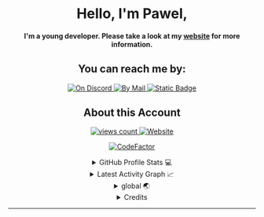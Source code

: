 <!DOCTYPE html>
<html lang="en">
<head>
  <meta charset="UTF-8">
  <meta name="viewport" content="width=device-width, initial-scale=1.0">
</head>
<body>

<div align="center">
  <span>
    <h1>Hello, I'm Pawel,</h1>
    <h4>I'm a young developer. Please take a look at my <a href="https://pawelk.dev" target="_blank">website</a> for more information.</h4>
  </span>
</div>

  <div align="center">
    <h2>You can reach me by:</h2>
    <p>
      <a href="https://discord.com/@me/users/967830338116153496" target="_blank">
        <img alt="On Discord" src="https://img.shields.io/badge/Discord-Blue?style=for-the-badge&logo=discord&logoColor=%23FFFFFF&color=%235865F2">
      </a>
      <a href="mailto:izzymice@tuta.io" target="_blank">
        <img alt="By Mail" src="https://img.shields.io/badge/Mail-Red?style=for-the-badge&logo=gmail&logoColor=%23FFFFFF&color=%23F90101">
      </a>
      <a href="https://pawelk.dev/" target="_blank">
        <img alt="Static Badge" src="https://img.shields.io/badge/Website-Grey?style=for-the-badge&logo=firefoxbrowser&logoColor=%23FFFFFF&color=%23FF7139">
      </a>
    </p>

  <div align="center">
    <h2>About this Account</h2>
    <p>
      <a href="github.com/pawelk1337" target="_blank">
        <img src="https://komarev.com/ghpvc/?username=pawelk1337&style=for-the-badge&label=PROFILE+VIEWS" height="25" alt="views count">
      </a>
      <a href="https://pawelk.dev/">
        <img alt="Website" src="https://img.shields.io/website?url=https%3A%2F%2Fpawelk1337&up_message=online&up_color=%238db600&down_message=online%20(or%20not)&down_color=%238db600&style=for-the-badge">
      </a>
    </p>
    <p>
      <a href="https://www.codefactor.io/repository/github/pawelk1337/pawelk1337/overview/main">
        <img src="https://www.codefactor.io/repository/github/pawelk1337/pawelk1337/badge/main" height="25" alt="CodeFactor">
      </a>
    </p>

<details>
  <summary>GitHub Profile Stats 💻</summary>
  <div align="center">
    <h2>GitHub Stats</h2>
    <details open>
      <summary><h3>Languages</h3></summary>
      <p>
        <a href="https://github.com/pawelk1337/">
          <img src="https://github-readme-stats.vercel.app/api/top-langs/?username=pawelk1337&langs_count=4&theme=gruvbox&layout=compact&hide_border=true" alt="pawelk1337 :: overall Top Langs">
        </a>
      </p>
      <p>
        <a href="https://github.com/pawelk1337/">
          <img width="45%" src="https://github-profile-summary-cards.vercel.app/api/cards/repos-per-language?username=pawelk1337&theme=gruvbox&layout=compact&hide_border=true" alt="pawelk1337 :: Top Langs by repo">
          <img width="45%" src="https://github-profile-summary-cards.vercel.app/api/cards/most-commit-language?username=pawelk1337&theme=gruvbox&layout=compact&hide_border=true" alt="pawelk1337 :: Top Langs by commit">
        </a>
      </p>
    </details>
    <details open>
      <summary><h3>Statistics</h3></summary>
      <p>
        <a href="https://github.com/pawelk1337/">
          <img width="49.5%" src="https://github-readme-stats.vercel.app/api?username=pawelk1337&show_icons=true&theme=gruvbox&hide_border=true">
          <img width="49.5%" src="https://github-readme-streak-stats.herokuapp.com/?user=pawelk1337&theme=gruvbox&hide_border=true">
        </a>
      </p>
    </details>
  </div>
</details>

<details>
  <summary>Latest Activity Graph 📈</summary>
  <br>
  <h2 align="center">Latest Contribution</h2>
  <a href="https://github.com/pawelk1337/">
    <img alt="Pawel's Activity Graph" src="https://github-readme-activity-graph.vercel.app/graph?username=pawelk1337&theme=github-compact&hide_border=true">
  </a>
  <br>
</details>
<details>
  <summary>global 🌏</summary>
  <br/>
  <details open>
  <summary>👷‍♂️ create your own custom badge</summary>
  <div>
  <samp>
    <h2 align="center">u can try using these website for creating your own custom badge</h2>
    <p align="center">
      <a href="https://badgen.net/" target="blank">
        <img src="https://badgen.net/statics/badgen-logo.svg" img align="center" height="50"
        alt="badgen"/></a>
      <a href="https://shields.io/" target="blank">
        <img src="https://raw.githubusercontent.com/badges/shields/master/readme-logo.svg" img align="center" height="50"
        alt="shields.io"/></a>
    </p>
    </samp>
  </div>
</details> 

<details open>
  <summary>😒 Random Stuff</summary>
  <div align="center">
    <h2>Just an ASCII art of kitty</h2>
    <pre>
▓▓▓▓▓▓▓▓▓▓▓▓▓▒▓▓▓▓▓▓▓▓▓▓▓▓▓▓▓▓▓▓▓████████████████▓▓████████▓▓▓▓▓▓▓▓▓▓▓▓▓▓██▓▓▓▓▓▓▓▓▓▓▓▓▓▓▓▓▓▓▓▒▒▒▒
▓▓▓▓▓▓▓▓▓▓▓▓▓▒▓▓▓▓▓▓▓▓▓▓▓▓▓▓▓▓▓▓▓████████████████▓▓████████▓▓▓▓▓▓▓▓▓▓▓▓▓▓██▓▓▓▓▓▓▓▓▓▓▓▓▓▓▓▓▓▓▓▒▒▒▒
▓▓▓▓▓▓▓▓▓▓▓▓▓▒▓▓▓▓▓▓▓▓▓▓▓▓▓▓▓▓▓▓▓▓████████████████████████████▓▓▓▓▓▓▓▓▓▓▓▓▓▓▓▓▓▓▓▓▓█▓▓▓▓▓▓▓▓▓▓▒▒▒▒
▓▓▓▓▓▓▓▓▓▓▓▓▓▒▓▓▓▓▓▓▓▓▓▓▓▓▓▓▓▓▓▓▓█████████████████████████████▓▓▓▓▓▓▓▓▓▓▓▓▓▓▓▓▓▓▓▓▓▓▓▓▓▓▓▓▓▓▓▓▒▒▒░
▓▓▓▓▓▓▓▓▓▓▓▓▓▒▓▓▓▓▓▓▓▓▓▓▓▓████▓▓█████████████████████████████▓▓▓▓▓▓▓▓▓▓▓▓▓▓▓▒▓▓▓▓▓▓▓▓▓▓▓▓▓▓▓▓▓▒░░░
▓▓▓▓▓▓▓▓▓▓▓▓▓▒▓▓▓▓▓▓▓▓▓▓▓████████████████████████████████████▓▓▓▓▓▓▓▓▓▓▓▓▓▓▓▓▓▓▓▓▓▓▓▓▓▓▓▓▓▓▓▒▒░░░░
▓▓▓▓▓▓▓▓▓▓▓▓▓▒▓▓▓▓▓▓▓▓▓████████████████████████████████████████▓▓▓▓▓▓▓██▓▓▓▓▓▓▓▓▓▓▓▓▓▓▓▓▓▓▒▒░░░░░░
▒▓▓▓▓▓▓▓▓▓▓▓▓▒▓▓▓▓▓▓▓▓▓▓█████████████████████████████████████████████▓▓▓▓▓▓▓▓▓▓▓▓█▓▓▓▓▓▓▒░░░░░░░░░
▒▓▒▒▒▒▒▓▓▓▓▓▓▒▓▓▓▓▓▓▓▓▓▓████████████████████████████████████████████▓▓███▓▓▓▓▓▓██▓▓▒▒▒░░░░░░░░░░░░
▒▒▒▒▓▒▒▒░▒▒▒▒▒▒▓▒▓▓▓▓▓▓▓██████████████▓█████████████████████████▓█████████▓▓▓▓██▓▓▒░░░░░░░░░░░░░░░
▒▒▒▒▒▒▒░░░░░░░░░░░▒▒▓▓▓███████████████▓███████████████████▓▓█████████████▓▓▓▓▓▓▓▒▒░░░░░░░░░░░░░░░░
░▒░░░░░░░░░░░░░░░░▒▒▓▓▓████████████████▓▓███████████▓▓██████▓█████████████▓▓▓▓▓▒░░░░░░░░░░░░░░░░░░
░░░░░░░░░░░░░░░░░░▒▒▓▓▓███████████████████████████▓▓████████▓▓▓████████████▓▓▓▓▒▒░░░░░░░░░░░░░░░░░
▒░░░░░░░░░▒▒▒░▒▓▓▒▒▒▓▓▓████████▓███▓███▓▓████████▓▓▓██▓▓▓██████████████████▓▓▓▓▒▒▒░░░░░░░░░░░░░░░░
▒▒▒░░░░░░░▒▒▒▒▒▓▓▓▒▒▓▓▓▓▓████▓▓▓██▓▓▓███████████▓▓▓███▓▓▓██▓▓███████████████▓▓▓▓▓▒░░░░░░░░░░░░░░░░
▒▒▒▒░░░░░░░░▒▒▒▒▒▒▒▒▒▓▓▓▓▓██▓▓▓▓▓▓█▓▓███████████▓▓▓███▓▓▓██████▓▓███████████▓▓▓▓▒░░░░░░░░░░░░░░░░░
▒▒▒▒░░░░░░░░░░░░░░░░▒▓▓▓▓▓██▓▒▒▒▒▒▒▓▓████████████▓▓██▓▓▓██▓▓▓▓▓▓▓▓██████▓▓▓▓▓▒▒▒░░░░░░░░░░░░░░░░░░
▒▒▒░░░░░░░░░░░░░░░░▒▒▒▓▓▓▓██▓▓▓▒▒░░▒▓▓▓█████████████▓▓▓▒▓▓▒▒▒▒▒▓▓▓██▓▓▓▓▓▓▓▓▓▒▒░░░░░░░░░░░░░░░░░░░
░░░░░░░░░░░░░░░░░░▒▒▒▒▒▓▓▓▓██▓▓▓▒▒▒▒▒▓▓▓▓████████▓▓▓▓▒▒▒░░▒▒▒▓▓▓▓██▓▓▓▓▓▓▓▓▒▒▒░░░░░░░░░░░░░░░░░░░░
░░░░░░░▒▒░░░░░░░░░▒▒▒▒░▒▓▓▓▓██▓▓▓▒▒▒▒▒▓▓██████████▓▓▒▒▒▒▒░▒▒▒▓▓▓██▓▓▓▓▓▓▓▓▒▒▒▒░░░░░░░░░░░░░░░░░░░░
░░░░▒▒░▒▓▓▒▒░░░░░▒▒░░░▒▒▒▓▓▓▓▓███████▓▓▓██▓▓▓▓▓▓██▓▓▒▒▒▒▒▒▒▓▓▓▓██▓▓▓▓▓▓▓▓▒▒▒▒▒░░░░░░░░░░░░░░░░░░░░
░░░░▒▒▒▒▓▓▓▒░░░░░░▒▒░░░▒▒▓▓▓▓▓████████▓▓█▓▓▓▓▓▓▓▓█▓▓▓▓██▓▓▓▓▓███▓▓▓▓▓▓▓▓▒▒░░░░░░░░░░░░░░░░░░░░░░░░
▒░░░░░▒▒▒▒▒▒░░░░░░░▒▒▒▒▓▓▓▓▓▓▓▓█████████▓▓▓▓▓▓▓▓▓▓▓████████████▓▓▓▓▓▓▓▓▒▒░░░░░░░░░░░░░░░░░░░░░░░░░
▒▒░░░░░░░░░░░░░░░░░░▒▒▓▓▓▓▓▓▓▓▓▓▓▓█████▓▓▓▓▓▓▓▓▓▓▓▓███████████▓▓▓▓▓▓▓▓▒▒▒░░░░░░░░░░░░░░░░░░░░░░░░░
▒▒▒░░░░░░░░░░░░░░░░░░░▒▒▒▓▓▓▓▒▒▒▓▓█████▓▓▓▓▓▓▓▓▓▒▓▓████████▓▓▓▓▒▒▒▒▒▓▓▓▒▒▒░░░░░░░░░░░░░░░░░░░░░░░░
▒▒▒▒░░░░░░░░░░░░░░░░░░░░░▒▒▓▓▓▒▒▒▓█████▓▒▓▓▓▓▓▓▒▒▓███████▓▓▒▒▒▒▒▒▒▒▓▓▓▓▓▒▒░░░░░░░░░░░░░░░░░░░░░░░░
▒▒▒▒░░░░░░▒▒▒▒▒░░░░░░░░▒▒▒▓▓▓▓▓▒▒▓▓████▓▒▒▒▓▓▒▒▒▓▓███████▓▓▒░░░▒▒▒▒▓▓█▓▓▓▒░░░░░░░░░░░░░░░░░░▒▒▓▓▒░
▒▓▒▒░░░░░▒▒▒▓▓▓▒░░░░░░▒▒▒▒▓▓▓▓▓▒▒▒▓▓▓███▓▒▒▒▒▒▒▒▓███████▓▓▒▒▒▒▒▒▒▒▓▓███▓▓▒░░░░░░░░░░░▒▒░░░░▒▒▒▓▒▒░
▒▒▒░░░░░░▒▒▒▒▒▓▒▒░░░▒▒░░▒▒▓▓▓▓▓▒▒▒▒▒▓▓▓▓▓▓▓▒▒▒▓▓▓████▓▓▓▒▒░▒▒▒▒▒▓▓▓████▓▓▓▒░░░░░░░░▒▓▓▓▒▒▒▒▓▓▓▓▒░░
░░░░░░░░░░░░░░░░░░░▒▒▒▒▒▒▓▓▓▓▓▒▒▒▒▒▒▒▒▒▒▒▒▒▒▒▒▒▓▓▒▓▓▒▒▒▒▒▒▒░▒▒▒▒▓▓███▓▓▓▓▒░░░░░░░░░░░░░▒▒▓▓▓▓▒▒▒░░
░░░░░░░░░░░░░░░░░░░░▒▒▒▒▓▓▓▓▓▓▓▒▒▒▒▒▒▒▒▒▒▒░░░░░░░░░▒░▒░▒▒▒▒▒▒▒▒▓▓████▓▓▓▓▒░░░░░░░░░░░░░░▒▓▓▒░░░░░░
░░░░░░░░░░░░░░░░░░░░░░░░▒▓▓▓▓▓▓▓▓▓▒▒▒▒▒▓▓▒▒▒▒▒▒▒▒▒▒░▒▒▓▒▒▓▓▒▒▓▓█████▓▓▓▓▓▒░░░░░░░░░░░░░░░░▒▒░░▒▒░▒
░░░░░░░░░░░░░░░░▒▒▒░░░░░▒▒▓▓▓█████▓▒▒▒▒▒▒░░▒▓▒░░▒▓▒░░▒▒▒▒▓▓▓▓▓██████▓▓▓▓▒░░░░░░░░░░░░░░░░░▒▒▒▒░░▒▓
░░░░░░░░░░░░░░▒▒▒▒▒▒▒░░░░▒▒▓▓▓███████▓▓▒▒▒▒▒▒▒▒▒▒▒▒▒▒▒▒▓▓▓█████████▓▓▓▓▓▒░░░░░░░░░░░░░░░░░░░░░░░▒▓
░░░░░░░░░░░░░░▒▒░░▒▒▒▒▒▒▒▒▒▓▓▓████████▓▓▓▓▓▓▓▒▓▓▓▓▓▓▓▓▓▓▓█████████▓▓▓▓▓▒▒░░░░░░░░░░░░░░░░░░░░░░░▒▓
░░░░░░░░░░░░░░░░░░░░░░░▒▒▒▒▓▓▓███████▓▓▓▓▓▓▓▓▓▓▓▓▓▓▓▓▓██████████▓▓▓▓▓▓▓▒▒░░░░░░░░░░░░░░░░░░░░░░░░░
░░░░░░░░░░░░░░░░░▒▒▒▒░░░░░▒▒▓▓▓████▓▓▓▓▓▓▓▓▓▓▓██▓▓▓▓▓▓▓▓▓▓▓▓▓▓▓▓▓▓▓▓▓▓▒░░░░░░░░░░░░░░░░░░░░░░░░░░░
░░░░░░░░░░░░░░░▒▓▓▓▓▓▓▒░░░▒▒▓▓▓▓▓▓▓▓▓▓▓▓▓▓▓▓▓▓▓▓▓▓▓▓▓▓▓▓▓▓▓▓▓▓▓▓▓▓▓▓▓▓▒░░░░░░░░░░░░░░░░░░░░░░░░░░░
░░▒░░░░░░░░░▒▒▒▓▓▓▓▓▓▒▒▒▒▒▒▒▓▓▓▓▓▓▓▓▓▓▓▓▓▓▓▓▓▓▓▓▓▓▓▓▓▓▓▓▓▓▓▓▓▓▓▓▓▓▓▓▓▒░░░░░░░░░░░░░░░░░░░░░░░░░░░░
░░░░░░░░░▒▓▓▓▒▒▒▒▒▒▒▒▒▒░░░░▒▒▓▓▓▓▓██▓▓▓▓▓▓▓▓▓▓▓▓▓▓▓▓▓▓▓▓▓▓▓▓▓▓▓▓▓▓▓▓▒▒░░░░░░░░░░░░░░░░░░░░░░░░░░░░
░░░░░▒▒▒▓▓▒░░░░░░░░░░▒▒▒▒░░░▒▓▓▓▓████▓▓▓▓▓▓▒▒▒▒▒▓▓▒▒▒▒▒▓▓▓▓▓▓▓▓▓▓▓▓▒▒░░░░░░░░░░░░░░░░░░░░░░░░░░░░░
░▒▒▒▒▒▓▓▒░░░░░░░░░░░░░░░░░░░▒▓▓▓▓█████▓▓▓▓▓▒▒▒▒▒▒▒▒▒▒▒▒▓▓▓▓▓▓▓▓▓▓▓▓▒░░░░░░░░░░░░░░░░░░░░░░░░░░░░░░
░░░▒▒▒░░░░░░░░░░░░░░░░░░░░░░▒▓▓▓▓▓████▓▓▓▓▒▒▒░░░░▒▒▒▒▒▒▓▓▓▓▓▓▓▓▓▓▓▓▒░░░░░░░░░░░░░░░░░░░░░░░░░░░░░░
░░░░░░░░░░░░░░░░░░░░░░░░░░░▒▒▓▓▓▓█▓▓▓▓▓▓▓▓▓▒░░░▒▒▒▒▓▓▒▓▓▓▓▓▓▓▓▓▓▓▓▒▒░░░░░░░░░░░░░░░░░░░░░░░░░░░░░░
░░░░░░░░░░░░░░░░░░░░░░░░░░░░▒▓▓███▓▓▓▓▓▓▓▓▓▒░░░▒▒▒▒▒▓▓▓▓▓▓▓▓▓▓▓▓▓▓▒░░░░░░░░░░░░░░░░░░░░░░░░░░░░░░░
░░░░░░░░░░░░░░░░░░░░░░░░░░░░▒▓▓██████▓▓▓▓▓▓▒▒░░░▒▒▒▒▒▒▓▓▓▓▓▓▓▓▓▓▓▒░░░░░░░░░░░░░░░░░░░░░░░░░░░░░░░░
░░░░░░░░░░░░░░░░░░░░░░░░░░░░▒▓▓███████▓▓▓▓▒▒░░░░░░░░▒▒▓▓▓▓▓▓▓▓▓▓▓▒░░░░░░░░░░░░░░░░░░░░░░░░░░░░░░░░
░░░░░░░░░░░░░░░░░░░░░░░░░░░▒▓▓▓███████▓▓▓▓▒▒░░░░░░░░░▒▓▓▓▓▓▓▓▓▓▓▒░░░░░░░░░░░░░░░░░░░░░░░░░░░░░░░░░
░░░░░░░░░░░░░░░░░░░░░░░░░░░▒▓▓▓███████▓▓▓▓▒░░░░░░░░░░▒▓▓▓▓▓▓█▓▓▓▒░░░░░░░░░░░░░░░░░░░░░░░░░░░░░░░░░
░░░░░░░░░░░░░░░░░░░░░░░░░░░▒▒▓▓███████▓▓▓▒▒░░░░░░░░░▒▓▓▓█████▓▓▒▒░░░░░░░░░░░░░░░░░░░░░░░░░░░░░░░░░
░░░░░░░░░░░░░░░░░░░░░░░░░░░░▒▓▓████████▓▓▒░░░░░░░░░░▒▓▓████▓▓▓▓▒▒░░░░░░░░░░░░░░░░░░░░░░░░░░░░░░░░░
░░░░░░░░░░░░░░░░░░░░░░░░░░░░▒▓▓████████▓▓▒░░░░░░░░░░▒▓▓████▓▓▓▓▒░░░░░░░░░░░░░░░░░░░░░░░░░░░░░░░░░░
░░░░░░░░░░░░░░░░░░░░░░░░░░░░▒▓▓████████▓▓▒░░░░░░░░░▒▒▓▓█████▓▓▒░░░░░░░░░░░░░░░░░░░░░░░░░░░░░░░░░░░
░░░░░░░░░░░░░░░░░░░░░░░░░░░░▒▓▓█████████▓▓▒░░░░░░░░▒▓▓███████▓▒▒░░░░░░░░░░░░░░░░░░░░░░░░░░░░░░░░░░
░░░░░░░░░░░░░░░░░░░░░░░░░░░░▒▓██████████▓▓▒░░░░░░░░▒▓▓████████▓▒░░░░░░░░░░░░░░░░░░░░░░░░░░░░░░░░░░
░░░░░░░░░░░░░░░░░░░░░░░░░░░▒▓▓██████████▓▒░░░░░░░░░▒▓▓▓██▓█▓█▓▓▓▒░░░░░░░░░░░░░░░░░░░░░░░░░░░░░░░░░
░░░░░░░░░░░░░░░░░░░░░░░░░░▒▓▓███████████▓▓▒░░░░░░░░░▒▓▓▓▓▓▓▓▓▓▓▓▓▒░░░░░░░░░░░░░░░░░░░░░░░░░░░░░░░░
░░░░░░░░░░░░░░░░░░░░░░░░░▒▒▓████████████▓▓▒░░░░░░░░░▒▓▓▓▓▓▓▓▓▓▓▓▒░░░░░░░░░░░░░░░░░░░░░░░░░░░░░░░░░
░░░░░░░░░░░░░░░░░░░░░░░░░▒▓███████████▓▓▓▓▒░░░░░░░░░░▒▓▓▓▓▓▓▓▓▒▒░░░░░░░░░░░░░░░░░░░░░░░░░░░░░░░░░░
░░░░░░░░░░░░░░░░░░░░░░░▒▓▓███████████▓▓▓▓▒░░░░░░░░░░░░░░▒▒▒▒▒▒░░░░░░░░░░░░░░░░░░░░░░░░░░░░░░░░░░░░
░░░░░░░░░░░░░░░░░░░░░▒▓▓████████████▓▓▓▓▒░░░░░░░░░░░░░░░░░░░░░░░░░░░░░░░░░░░░░░░░░░░░░░░░░░░░░░░░░
░░░░░░░░░░░░░░░░░░░░▒▓▓█████████████▓▓▓▒░░░░░░░░░░░░░░░░░░░░░░░░░░░░░░░░░░░░░░░░░░░░░░░░░░░░░░░░░░
░░░░░░░░░░░░░░░░░░░▒▓▓███████▓▓█████▓▓▒░░░░░░░░░░░░░░░░░░░░░░░░░░░░░░░░░░░░░░░░░░░░░░░░░░░░░░░░░░░
░░░░░░░░░░░░░░░░░░░▒▓▓█▓█████▓▓███▓▓▒▒░░░░░░░░░░░░░░░░░░░░░░░░░░░░░░░░░░░░░░░░░░░░░░░░░░░░░░░░░░░░
░░░░░░░░░░░░░░░░░░░▒▓▓█▓██████▓▓▓▓▓▒░░░░░░░░░░░░░░░░░░░░░░░░░░░░░░░░░░░░░░░░░░░░░░░░░░░░░░░░░░░░░░
░░░░░░░░░░░░░░░░░░▒▒▒▓▓▓▓▓▓▓▓▓▓▒▒▒░░░░░░░░░░░░░░░░░░░░░░░░░░░░░░░░░░░░░░░░░░░░░░░░░░░░░░░░░░░░░░░░
░░░░░░░░░░░░░░░░░░░░░▒▒▒▒▒▒▒▒▒░░░░░░░░░░░░░░░░░░░░░░░░░░░░░░░░░░░░░░░░░░░░░░░░░░░░░░░░░░░░░░░░░░░░
        </pre>
  </div>
</details>

</details>

<details> 
<summary>Credits</summary>
<h1>Credits: https://github.com/1999AZZAR</h1>
</details> 

</body>
<!--
<footer>
  <img src=https://capsule-render.vercel.app/api?type=waving&color=auto&height=100&section=footer>
</footer>
-->
</html>

-----



